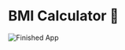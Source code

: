 

# BMI Calculator 💪



![Finished App](https://github.com/londonappbrewery/Images/blob/master/bmi-calc-demo.gif)


